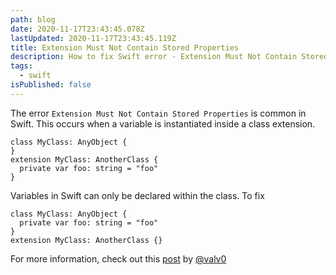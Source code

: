 ```yaml
---
path: blog
date: 2020-11-17T23:43:45.078Z
lastUpdated: 2020-11-17T23:43:45.119Z
title: Extension Must Not Contain Stored Properties
description: How to fix Swift error - Extension Must Not Contain Stored Properties
tags:
  - swift
isPublished: false
---
```

The error `Extension Must Not Contain Stored Properties` is common in Swift. This occurs when a variable is instantiated inside a class extension.

```
class MyClass: AnyObject {
}
extension MyClass: AnotherClass {
  private var foo: string = "foo"
}
```

Variables in Swift can only be declared within the class. To fix

```
class MyClass: AnyObject {
  private var foo: string = "foo"
}
extension MyClass: AnotherClass {}
```

For more information, check out this [post](https://medium.com/@valv0/computed-properties-and-extensions-a-pure-swift-approach-64733768112c) by [@valv0](https://twitter.com/valv0?s=20)